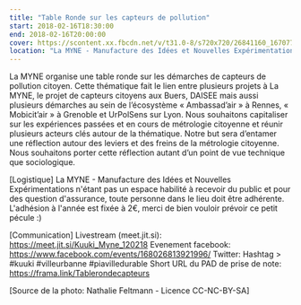 ```yaml
---
title: "Table Ronde sur les capteurs de pollution"
start: 2018-02-16T18:30:00
end: 2018-02-16T20:00:00
cover: https://scontent.xx.fbcdn.net/v/t31.0-8/s720x720/26841160_1670771906316602_7823442391251160495_o.jpg?oh=ecbaa86f61758577fef416821e1edc5e&oe=5B15B127
location: "La MYNE - Manufacture des Idées et Nouvelles Expérimentations, 1 rue du Luizet, Villeurbanne, 69100"
---
```

 La MYNE organise une table ronde sur les démarches de capteurs de pollution citoyen. Cette thématique fait le lien entre plusieurs projets à La MYNE, le projet de capteurs citoyens aux Buers,  DAISEE mais aussi plusieurs démarches au sein de l’écosystème « Ambassad’air » à Rennes, « Mobicit’air » à Grenoble et UrPolSens sur Lyon.
Nous souhaitons capitaliser sur les expériences passées et en cours de métrologie citoyenne et réunir plusieurs acteurs clés autour de la thématique. Notre but sera d’entamer une réflection autour des leviers et des freins de la métrologie citoyenne. Nous souhaitons porter cette réflection autant d’un point de vue technique que sociologique.

[Logistique]
La MYNE - Manufacture des Idées et Nouvelles Expérimentations n'étant pas un espace habilité à recevoir du public et pour des question d'assurance, toute personne dans le lieu doit être adhérente. L'adhésion à l'année est fixée à 2€, merci de bien vouloir prévoir ce petit pécule :)

[Communication]
Livestream (meet.jit.si): https://meet.jit.si/Kuuki_Myne_120218
Evenement facebook: https://www.facebook.com/events/168026813921996/
Twitter: Hashtag > #kuuki #villeurbanne #piavilledurable
Short URL du PAD de prise de note: https://frama.link/Tablerondecapteurs


[Source de la photo: Nathalie Feltmann - Licence CC-NC-BY-SA]
